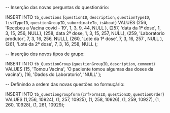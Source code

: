 -- Inserção das novas perguntas do questionário:

INSERT INTO `tb_questions` (`questionID`, `description`, `questionTypeID`, `listTypeID`, `questionGroupID`, `subordinateTo`, `isAbout`) VALUES 
(256, 'Recebeu a Vacina covid - 19', 1, 3, 9, 44, NULL ), 
(257, 'data da 1ª dose', 1, 3, 15, 256, NULL), 
(258,  data 2ª dose, 1, 3, 15, 257, NULL), 
(259, 'Laboratorio produtor', 7, 3, 16, 256, NULL), 
(260, 'Lote da 1ª dose', 7, 3, 16, 257 , NULL ), 
(261, 'Lote da 2ª dose', 7, 3, 16, 258, NULL );


-- Inserção dos novos tipos de grupo:

INSERT INTO `tb_QuestionGroup` (`questionGroupID`, `description`, `comment`) VALUES 
(15, 'Tomou Vacina', 'O paciente tomou algumas das doses da vacina'), 
(16,  'Dados do Laboratorio',  'NULL' ); 

-- Definindo a ordem das novas questões no formuçário:

INSERT INTO `tb_questiongroupform` (`crfFormsID`, `questionID`, `questionOrder`) VALUES 
(1,256, 10924), 
(1, 257, 10925), 
(1, 258, 10926), 
(1, 259, 10927), 
(1, 260, 10928), 
(1, 261, 10929);
